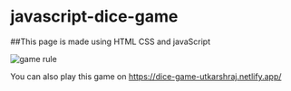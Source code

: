 # javascript-dice-game

##This page is made using HTML CSS and javaScript 

![game rule](https://user-images.githubusercontent.com/49344502/157799954-e4eae284-4525-47e5-b064-e3269310c44c.jpg)

You can also play this game on https://dice-game-utkarshraj.netlify.app/
